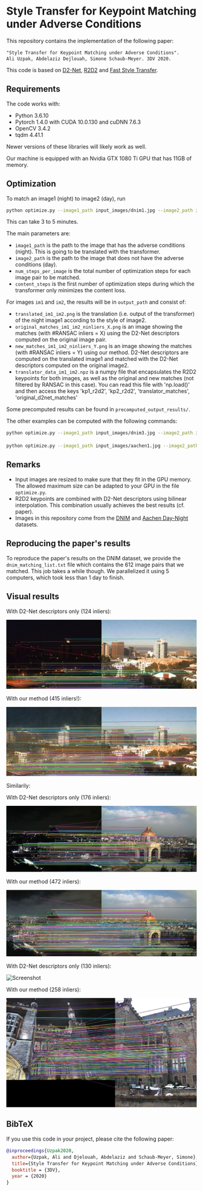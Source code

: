 # Style Transfer for Keypoint Matching under Adverse Conditions

This repository contains the implementation of the following paper:

```text
"Style Transfer for Keypoint Matching under Adverse Conditions".
Ali Uzpak, Abdelaziz Dejlouah, Simone Schaub-Meyer. 3DV 2020.
```
This code is based on [D2-Net](https://github.com/mihaidusmanu/d2-net), [R2D2](https://github.com/naver/r2d2) and [Fast Style Transfer](https://github.com/rrmina/fast-neural-style-pytorch).
    
## Requirements

The code works with:
- Python 3.6.10 
- Pytorch 1.4.0 with CUDA 10.0.130 and cuDNN 7.6.3
- OpenCV 3.4.2
- tqdm 4.41.1

Newer versions of these libraries will likely work as well.

Our machine is equipped with an Nvidia GTX 1080 Ti GPU that has 11GB of memory.

## Optimization

To match an image1 (night) to image2 (day), run

```bash
python optimize.py --image1_path input_images/dnim1.jpg --image2_path input_images/dnim2.jpg --num_steps_per_image 800 --content_steps 400 --output_path output_results/
```
This can take 3 to 5 minutes.

The main parameters are:

- `image1_path` is the path to the image that has the adverse conditions (night). This is going to be translated with the transformer.
- `image2_path` is the path to the image that does not have the adverse conditions (day).
- `num_steps_per_image` is the total number of optimization steps for each image pair to be matched.
- `content_steps` is the first number of optimization steps during which the transformer only minimizes the content loss. 

For images `im1` and `im2`, the results will be in `output_path` and consist of:

- `translated_im1_im2.png` is the translation (i.e. output of the transformer) of the night image1 according to the style of image2.
- `original_matches_im1_im2_ninliers_X.png` is an image showing the matches (with #RANSAC inliers = X) using the D2-Net descriptors computed on the original image pair.
- `new_matches_im1_im2_ninliers_Y.png` is an image showing the matches (with #RANSAC inliers = Y) using our method. D2-Net descriptors are computed on the translated image1 and matched with the D2-Net descriptors computed on the original image2.
- `translator_data_im1_im2.npz` is a numpy file that encapsulates the R2D2 keypoints for both images, as well as the original and new matches (not filtered by RANSAC in this case). You can read this file with 'np.load()' and then access the keys 'kp1_r2d2', 'kp2_r2d2', 'translator_matches', 'original_d2net_matches' 

Some precomputed results can be found in `precomputed_output_results/`.

The other examples can be computed with the following commands:

```bash
python optimize.py --image1_path input_images/dnim3.jpg --image2_path input_images/dnim4.jpg --num_steps_per_image 800 --content_steps 400 --output_path output_results/

python optimize.py --image1_path input_images/aachen1.jpg --image2_path input_images/aachen2.jpg --num_steps_per_image 800 --content_steps 400 --output_path output_results/
```


## Remarks

- Input images are resized to make sure that they fit in the GPU memory. The allowed maximum size can be adapted to your GPU in the file `optimize.py`.
- R2D2 keypoints are combined with D2-Net descriptors using bilinear interpolation. This combination usually achieves the best results (cf. paper).
- Images in this repository come from the [DNIM](http://users.umiacs.umd.edu/~hzhou/dnim.html) and [Aachen Day-Night](https://www.visuallocalization.net/datasets/) datasets.

## Reproducing the paper's results

To reproduce the paper's results on the DNIM dataset, we provide the `dnim_matching_list.txt` file which contains the 612 image pairs that we matched. This job takes a while though. We parallelized it using 5 computers, which took less than 1 day to finish.

## Visual results

With D2-Net descriptors only (124 inliers):

![Screenshot](precomputed_output_results/original_matches_input_images_dnim1.jpg_input_images_dnim2.jpg_ninliers_124.png)

With our method (415 inliers!):

![Screenshot](precomputed_output_results/new_matches_input_images_dnim1.jpg_input_images_dnim2.jpg_ninliers_415.png)

Similarily:

With D2-Net descriptors only (176 inliers):

![Screenshot](precomputed_output_results/original_matches_input_images_dnim3.jpg_input_images_dnim4.jpg_ninliers_176.png)

With our method (472 inliers):

![Screenshot](precomputed_output_results/new_matches_input_images_dnim3.jpg_input_images_dnim4.jpg_ninliers_472.png)

With D2-Net descriptors only (130 inliers):

![Screenshot](precomputed_output_results/original_matches_input_images_aachen1.jpg_input_images_aachen2.jpg_ninliers_130)

With our method (258 inliers):

![Screenshot](precomputed_output_results/new_matches_input_images_aachen1.jpg_input_images_aachen2.jpg_ninliers_258.png)
 
## BibTeX

If you use this code in your project, please cite the following paper:

```bibtex
@inproceedings{Uzpak2020,
  author={Uzpak, Ali and Djelouah, Abdelaziz and Schaub-Meyer, Simone},
  title={Style Transfer for Keypoint Matching under Adverse Conditions},
  booktitle = {3DV},
  year = {2020}
}
```
